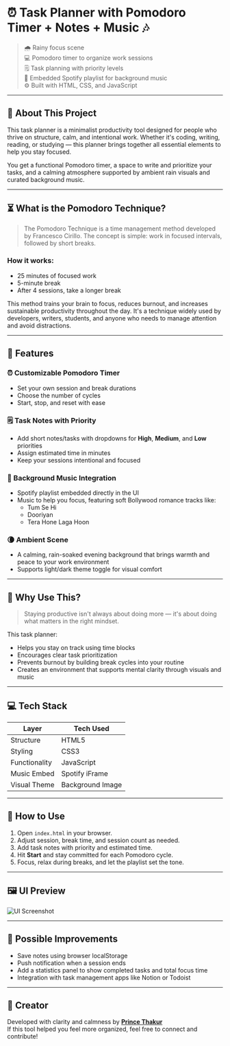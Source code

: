 # ⏰ Task Planner with Pomodoro Timer + Notes + Music 🎶

> 🌧️ Rainy focus scene  
> 💻 Pomodoro timer to organize work sessions  
> 🗒️ Task planning with priority levels  
> 🎵 Embedded Spotify playlist for background music  
> ⚙️ Built with HTML, CSS, and JavaScript

---

## 🧠 About This Project

This task planner is a minimalist productivity tool designed for people who thrive on structure, calm, and intentional work. Whether it's coding, writing, reading, or studying — this planner brings together all essential elements to help you stay focused.

You get a functional Pomodoro timer, a space to write and prioritize your tasks, and a calming atmosphere supported by ambient rain visuals and curated background music.

---

## ⏳ What is the Pomodoro Technique?

> The Pomodoro Technique is a time management method developed by Francesco Cirillo. The concept is simple: work in focused intervals, followed by short breaks.

### How it works:
- 25 minutes of focused work
- 5-minute break
- After 4 sessions, take a longer break

This method trains your brain to focus, reduces burnout, and increases sustainable productivity throughout the day. It's a technique widely used by developers, writers, students, and anyone who needs to manage attention and avoid distractions.

---

## 🔧 Features

### ⏰ Customizable Pomodoro Timer
- Set your own session and break durations
- Choose the number of cycles
- Start, stop, and reset with ease

### 🗒️ Task Notes with Priority
- Add short notes/tasks with dropdowns for **High**, **Medium**, and **Low** priorities
- Assign estimated time in minutes
- Keep your sessions intentional and focused

### 🎵 Background Music Integration
- Spotify playlist embedded directly in the UI
- Music to help you focus, featuring soft Bollywood romance tracks like:
  - Tum Se Hi
  - Dooriyan
  - Tera Hone Laga Hoon

### 🌘 Ambient Scene
- A calming, rain-soaked evening background that brings warmth and peace to your work environment
- Supports light/dark theme toggle for visual comfort

---

## 📌 Why Use This?

> Staying productive isn't always about doing more — it's about doing what matters in the right mindset.

This task planner:
- Helps you stay on track using time blocks
- Encourages clear task prioritization
- Prevents burnout by building break cycles into your routine
- Creates an environment that supports mental clarity through visuals and music

---

## 💻 Tech Stack

| Layer        | Tech Used        |
|--------------|------------------|
| Structure     | HTML5            |
| Styling       | CSS3             |
| Functionality | JavaScript       |
| Music Embed   | Spotify iFrame   |
| Visual Theme  | Background Image |

---

## 🎯 How to Use

1. Open `index.html` in your browser.
2. Adjust session, break time, and session count as needed.
3. Add task notes with priority and estimated time.
4. Hit **Start** and stay committed for each Pomodoro cycle.
5. Focus, relax during breaks, and let the playlist set the tone.

---

## 🖼 UI Preview

![UI Screenshot](https://i.postimg.cc/JzPWk8qY/Screenshot-2025-06-22-at-12-57-39-PM.png)

---

## 🌱 Possible Improvements

- Save notes using browser localStorage
- Push notification when a session ends
- Add a statistics panel to show completed tasks and total focus time
- Integration with task management apps like Notion or Todoist

---

## 🙌 Creator

Developed with clarity and calmness by **[Prince Thakur](https://github.com/princethakur)**  
If this tool helped you feel more organized, feel free to connect and contribute!
